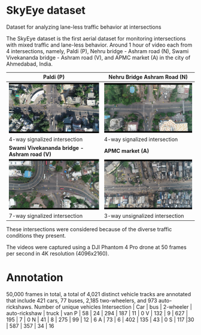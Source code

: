# SkyEye dataset
Dataset for analyzing lane-less traffic behavior at intersections

The SkyEye dataset is the first aerial dataset for monitoring intersections with mixed traffic and lane-less behavior. Around 1 hour of video each from 4 intersections, namely, Paldi (P), Nehru bridge - Ashram road (N), Swami Vivekananda bridge - Ashram road (V), and APMC market (A) in the city of Ahmedabad, India.

**Paldi (P)**         | **Nehru Bridge Ashram Road (N)** 
----------------|--------------
![](paldi.png) |![](nehru.png)
4-way signalized intersection | 4-way signalized intersection
**Swami Vivekananda bridge - Ashram road (V)** | **APMC market (A)**
![](vivek.png) |![](apmc.png)
7-way signalized intersection | 3-way unsignalized intersection

These intersections were considered because of the diverse
traffic conditions they present. 

The videos were captured using a DJI Phantom 4 Pro drone at 50 frames per
second in 4K resolution (4096x2160). 

<h1> Annotation </h1>
50,000 frames in total, a total of 4,021 distinct vehicle tracks
are annotated that include 421 cars, 77 buses, 2,185 two-wheelers,
and 973 auto-rickshaws.
Number of unique vehicles
Intersection | Car | bus | 2-wheeler | auto-rickshaw | truck | van 
P | 58 | 24 | 294 | 187 | 11 | 0  
V | 132 | 9 | 627 | 195 | 7 | 0  
N | 41 | 8 | 275 | 99 | 12 | 6  
A | 73 | 6 | 402 | 135 | 43 | 0 
S | 117 |30 | 587 | 357 | 34 | 16 

